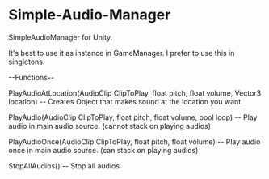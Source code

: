 # Simple-Audio-Manager
SimpleAudioManager for Unity.

It's best to use it as instance in GameManager.
I prefer to use this in singletons. 

--Functions--

PlayAudioAtLocation(AudioClip ClipToPlay, float pitch, float volume, Vector3 location) 
-- Creates Object that makes sound at the location you want.

PlayAudio(AudioClip ClipToPlay, float pitch, float volume, bool loop) 
-- Play audio in main audio source. (cannot stack on playing audios)

PlayAudioOnce(AudioClip ClipToPlay, float pitch, float volume) 
-- Play audio once in main audio source. (can stack on playing audios)

StopAllAudios()
-- Stop all audios
